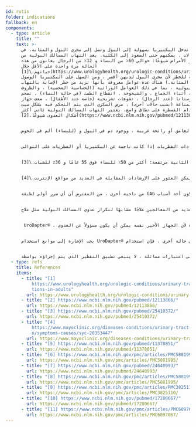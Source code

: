 ```yaml
---
id: rutis
folder: indications
fallback: en
components:
  - type: article
    title: ""
    text: >-
      يمكن أن تدخل البكتيريا بسهولة إلى البول وتصل إلى مجرى البول والمثانة. في
      أسوأ الحالات ، يمكنهم حتى الصعود إلى الكلية. يعد التهاب المسالك البولية من
      أكثر الأمراض شيوعًا: حوالي 60٪ من النساء و 12٪ من الرجال يعانون من هذه
      الحالة مرة واحدة على الأقل خلال
      حياتهم.\[1](https://www.urologyhealth.org/urologic-conditions/urinary-tract-infections-in-adults) (النساء
      أكثر عرضة للخطر لأن مجرى البول لديهن أقصر ، ومن السهل على البكتيريا الوصول
      إلى المثانة.) هناك عدة عوامل معروفة بأنها تزيد من خطر الإصابة بالتهاب
      المسالك البولية ، بما في ذلك العوامل الوراثية (الحساسية الشخصية) ، والظروف
      غير الصحية أثناء الجماع ، والشيخوخة ، انقطاع الطمث (في حالة النساء) ، تضخم
      البروستاتا (عند الرجال) ، تشوهات تشريحية (خاصة عند الأطفال) ، ضعف جهاز
      المناعة (بسبب حالات أخرى) ، مرض السكري الذي يتم التحكم فيه بشكل سيئ ،
      استخدام القسطرة على نطاق واسع. يعتبر التهاب المسالك البولية ثاني أكثر
      أشكال العدوى شيوعًا.[2](https://www.ncbi.nlm.nih.gov/pubmed/12113866/)]


      تتمثل الأعراض النموذجية للإصابة بالتهاب المسالك البولية في زيادة إلحاح التبول أو الألم أو الإحساس بالحرقان أثناء التبول ، أو البول الغامق أو رائحة غريبة ، ووجود دم في البول و (للنساء) ألم في الحوض.


      في معظم الحالات ، يمكن علاج التهاب المسالك البولية بنجاح باستخدام المضادات الحيوية أو مضادات الفطريات إذا كانت ناجمة عن البكتيريا أو الفطريات على التوالي.


      ومع ذلك ، فإن فرصة الإصابة بالعدوى الثانية مرتفعة: أكثر من 50٪ للنساء فوق 55 عامًا و 36٪ للشباب.\[3](https://www.ncbi.nlm.nih.gov/pubmed/25410372/) عدوى المسالك البولية المتكررة هي حالة من ثلاثة أو أكثر من الإصابات المثبتة في 12 شهرًا أو عدوى في 6 أشهر.


      تركز الممارسة الطبية الحالية في الغالب على القياسات الوقائية. يمكن العثور على الإرشادات المقابلة في العديد من مواقع الإنترنت.\[4](https://www.mayoclinic.org/diseases-conditions/urinary-tract-infection/symptoms-causes/syc-20353447)


      من ناحية أخرى ، من المفترض أن أي ضرر أولي لطبقة GAG ناجم عن العدوى (التي تحدث غالبًا في حالات التهاب المسالك البولية الشديدة) يساعد البكتيريا على الاستمرار والتسبب في المزيد من العدوى. يعتقد البعض أن عدوى المسالك البولية المتكررة يمكن أن تكون أحد أسباب IC/BPS أيضًا.\[5](https://www.ncbi.nlm.nih.gov/pubmed/11378051/)


      مما لا يثير الدهشة ، اقترح العديد من المعالجين علاجًا مشابهًا لتكرار عدوى المسالك البولية مثل علاج IC/BPS ، واستعادة سلامة طبقة GAG في السنوات الأخيرة. يتم إجراء ذلك بشكل فعال عن طريق تقطير المثانة. يتم استخدام نفس العوامل المستخدمة في حالةIC/BPS \[6](https://www.ncbi.nlm.nih.gov/pmc/articles/PMC5881995/) ، وهي حمض الهيالورونيك وكبريتات شوندروتن (في أوروبا)\[7](https://www.ncbi.nlm.nih.gov/pubmed/24640993/) والهيبارين (في الولايات المتحدة).\[8](https://www.ncbi.nlm.nih.gov/pmc/articles/PMC5881995/) حتى أن بعض أطباء المسالك البولية يقترحون أن العلاج داخل المثانة مع تجديد طبقة GAG يمكن استخدامه في الوقاية من عدوى المسالك البولية المتكررة.\[9](https://www.ncbi.nlm.nih.gov/pmc/articles/PMC3825110/)[10](https://www.ncbi.nlm.nih.gov/pubmed/17280667/)] من الواضح أن هناك احتمالًا آخر يتمثل في غرس المضادات الحيوية في المثانة[11](https://www.ncbi.nlm.nih.gov/pmc/articles/PMC6097067/)] والتي يمكن أن تكون طريقة فعالة للوقاية ، أو علاج العدوى إذا لم يستجب المريض لإعطاء الدواء الأقل توغلاً (النظامي).


       UroDapter® ، كجهاز جديد لتقطير المثانة يمكن أن يساعد في علاج ومنع تكرار عدوى المسالك البولية أيضًا. تعتبر إدارة الطب داخل المثانة غير الغازية ميزة هائلة مقارنة بالقسطرة لأن الجهاز الأخير نفسه يمكن أن يكون مسؤولاً عن العدوى.


      يجب الإشارة إلى موانع استخدام UroDapter® أيضًا. في حالة التهاب الإحليل الجرثومي بجانب أي حالة أخرى ، فإن استخدام UroDapter قد يساعد البكتيريا على الانجراف إلى المثانة ، مما قد يؤدي إلى التهاب المثانة. لذلك ، إذا كان مجرى البول مصابًا بعدوى بكتيرية ، فإن استخدام القسطرة هو وسيلة أكثر أمانًا للتقطير.


      بناءً على اعتبارات مماثلة ، لا ينبغي تطبيق التقطير الذي يتم إجراؤه بواسطة UroDapter® في غضون يومين بعد الجماع أو أثناء الحيض.
  - type: refs
    title: References
    items:
      - title: "[1]
          https://www.urologyhealth.org/urologic-conditions/urinary-tract-infec\
          tions-in-adults"
        url: https://www.urologyhealth.org/urologic-conditions/urinary-tract-infections-in-adults
      - title: "[2] https://www.ncbi.nlm.nih.gov/pubmed/12113866/"
        url: https://www.ncbi.nlm.nih.gov/pubmed/12113866/
      - title: "[3] https://www.ncbi.nlm.nih.gov/pubmed/25410372/"
        url: https://www.ncbi.nlm.nih.gov/pubmed/25410372/
      - title: "[4]
          https://www.mayoclinic.org/diseases-conditions/urinary-tract-infectio\
          n/symptoms-causes/syc-20353447"
        url: https://www.mayoclinic.org/diseases-conditions/urinary-tract-infection/symptoms-causes/syc-20353447
      - title: "[5] https://www.ncbi.nlm.nih.gov/pubmed/11378051/"
        url: https://www.ncbi.nlm.nih.gov/pubmed/11378051/
      - title: "[6] https://www.ncbi.nlm.nih.gov/pmc/articles/PMC5881995/"
        url: https://www.ncbi.nlm.nih.gov/pmc/articles/PMC5881995/
      - title: "[7] https://www.ncbi.nlm.nih.gov/pubmed/24640993/"
        url: https://www.ncbi.nlm.nih.gov/pubmed/24640993/
      - title: "[8] https://www.ncbi.nlm.nih.gov/pmc/articles/PMC5881995/"
        url: https://www.ncbi.nlm.nih.gov/pmc/articles/PMC5881995/
      - title: "[9] https://www.ncbi.nlm.nih.gov/pmc/articles/PMC3825110/"
        url: https://www.ncbi.nlm.nih.gov/pmc/articles/PMC3825110/
      - title: "[10] https://www.ncbi.nlm.nih.gov/pubmed/17280667/"
        url: https://www.ncbi.nlm.nih.gov/pubmed/17280667/
      - title: "[11] https://www.ncbi.nlm.nih.gov/pmc/articles/PMC6097067/"
        url: https://www.ncbi.nlm.nih.gov/pmc/articles/PMC6097067/
---
```

